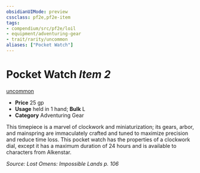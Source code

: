 ```yaml
---
obsidianUIMode: preview
cssclass: pf2e,pf2e-item
tags:
- compendium/src/pf2e/loil
- equipment/adventuring-gear
- trait/rarity/uncommon
aliases: ["Pocket Watch"]
---
```

# Pocket Watch *Item 2*  
[uncommon](uncommon.md)  

- **Price** 25 gp
- **Usage** held in 1 hand; **Bulk** L
- **Category** Adventuring Gear

This timepiece is a marvel of clockwork and miniaturization; its gears, arbor, and mainspring are immaculately crafted and tuned to maximize precision and reduce time loss. This pocket watch has the properties of a clockwork dial, except it has a maximum duration of 24 hours and is available to characters from Alkenstar.

*Source: Lost Omens: Impossible Lands p. 106*